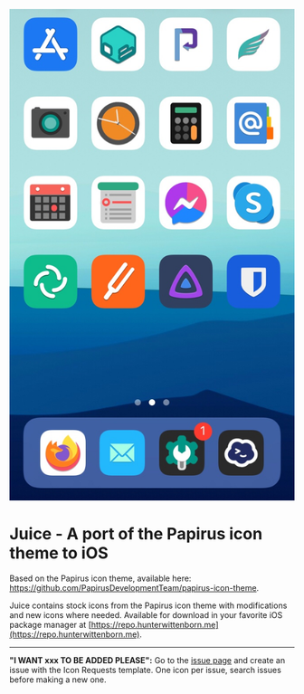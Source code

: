 ![demo-image](https://raw.githubusercontent.com/hwittenborn/Juice/main/demo-image.jpeg)

# Juice - A port of the Papirus icon theme to iOS

Based on the Papirus icon theme, available here: https://github.com/PapirusDevelopmentTeam/papirus-icon-theme.

Juice contains stock icons from the Papirus icon theme with modifications and new icons where needed.
Available for download in your favorite iOS package manager at [https://repo.hunterwittenborn.me](https://repo.hunterwittenborn.me).

---

**"I WANT xxx TO BE ADDED PLEASE":**
Go to the [issue page](https://github.com/hwittenborn/Juice/issues) and create an issue with the Icon Requests template. One icon per issue, search issues before making a new one.

